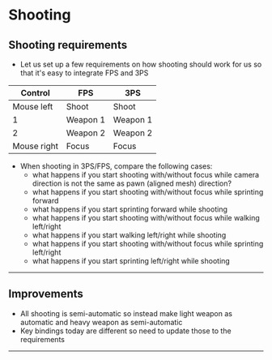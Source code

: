 # Shooting

## Shooting requirements

- Let us set up a few requirements on how shooting should work for us so that it's easy to integrate FPS and 3PS

|Control  			| FPS 							| 3PS							|
|-------------------|-------------------------------|-------------------------------|
| Mouse left		|Shoot      					|Shoot      					|
| 1					|Weapon 1						|Weapon 1						|
| 2					|Weapon 2    					|Weapon 2						|
| Mouse right		|Focus							|Focus							|

- When shooting in 3PS/FPS, compare the following cases:
  - what happens if you start shooting with/without focus while camera direction is not the same as pawn (aligned mesh) direction?
  - what happens if you start shooting with/without focus while sprinting forward
  - what happens if you start sprinting forward while shooting
  - what happens if you start shooting with/without focus while walking left/right
  - what happens if you start walking left/right while shooting
  - what happens if you start shooting with/without focus while sprinting left/right
  - what happens if you start sprinting left/right while shooting

---

## Improvements

- All shooting is semi-automatic so instead make light weapon as automatic and heavy weapon as semi-automatic
- Key bindings today are different so need to update those to the requirements

---
